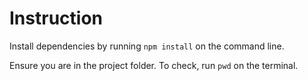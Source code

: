# Instruction

Install dependencies by running `npm install` on the command line.

Ensure you are in the project folder. To check, run `pwd` on the terminal.
